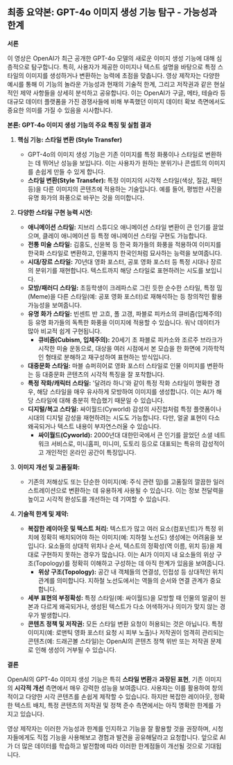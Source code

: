 ## 최종 요약본: GPT-4o 이미지 생성 기능 탐구 - 가능성과 한계

**서론**

이 영상은 OpenAI가 최근 공개한 GPT-4o 모델의 새로운 이미지 생성 기능에 대해 심층적으로 탐구합니다. 특히, 사용자가 제공한 이미지나 텍스트 설명을 바탕으로 특정 스타일의 이미지를 생성하거나 변환하는 능력에 초점을 맞춥니다. 영상 제작자는 다양한 예시를 통해 이 기능의 놀라운 가능성과 현재의 기술적 한계, 그리고 저작권과 같은 현실적인 제약 사항들을 상세히 분석하고 공유합니다. 이는 OpenAI가 구글, 메타, 테슬라 등 대규모 데이터 플랫폼을 가진 경쟁사들에 비해 부족했던 이미지 데이터 확보 측면에서도 중요한 의미를 가질 수 있음을 시사합니다.

**본론: GPT-4o 이미지 생성 기능의 주요 특징 및 실험 결과**

1.  **핵심 기능: 스타일 변환 (Style Transfer)**
    *   GPT-4o의 이미지 생성 기능은 기존 이미지를 특정 화풍이나 스타일로 변환하는 데 뛰어난 성능을 보입니다. 이는 사용자가 원하는 분위기나 콘셉트의 이미지를 손쉽게 만들 수 있게 합니다.
    *   **스타일 변환(Style Transfer):** 특정 이미지의 시각적 스타일(색상, 질감, 패턴 등)을 다른 이미지의 콘텐츠에 적용하는 기술입니다. 예를 들어, 평범한 사진을 유명 화가의 화풍으로 바꾸는 것을 의미합니다.

2.  **다양한 스타일 구현 능력 시연:**
    *   **애니메이션 스타일:** 지브리 스튜디오 애니메이션 스타일 변환이 큰 인기를 끌었으며, 클레이 애니메이션 등 특정 애니메이션 스타일 구현도 가능합니다.
    *   **전통 미술 스타일:** 김홍도, 신윤복 등 한국 화가들의 화풍을 적용하여 이미지를 한국화 스타일로 변환하고, 인물까지 한국인처럼 묘사하는 능력을 보여줍니다.
    *   **시대/장르 스타일:** 70년대 영화 포스터, 공포 영화 포스터 등 특정 시대나 장르의 분위기를 재현합니다. 텍스트까지 해당 스타일로 표현하려는 시도를 보입니다.
    *   **모방/패러디 스타일:** 초등학생이 크레파스로 그린 듯한 순수한 스타일, 특정 밈(Meme)을 다른 스타일(예: 공포 영화 포스터)로 재해석하는 등 창의적인 활용 가능성을 보여줍니다.
    *   **유명 화가 스타일:** 빈센트 반 고흐, 폴 고갱, 파블로 피카소의 큐비즘(입체주의) 등 유명 화가들의 독특한 화풍을 이미지에 적용할 수 있습니다. 워낙 데이터가 많아 비교적 쉽게 구현됩니다.
        *   **큐비즘(Cubism, 입체주의):** 20세기 초 파블로 피카소와 조르주 브라크가 시작한 미술 운동으로, 대상을 여러 시점에서 본 모습을 한 화면에 기하학적인 형태로 분해하고 재구성하여 표현하는 방식입니다.
    *   **대중문화 스타일:** 마블 슈퍼히어로 영화 포스터 스타일로 인물 이미지를 변환하는 등 대중문화 콘텐츠의 시각적 특징을 잘 포착합니다.
    *   **특정 작화/캐릭터 스타일:** '달려라 하니'와 같이 특정 작화 스타일이 명확한 경우, 해당 스타일을 매우 유사하게 모방하여 이미지를 생성합니다. 이는 AI가 해당 스타일에 대해 충분히 학습했기 때문일 수 있습니다.
    *   **디지털/복고 스타일:** 싸이월드(Cyworld) 감성의 사진첩처럼 특정 플랫폼이나 시대의 디지털 감성을 재현하려는 시도도 가능합니다. 다만, 얼굴 표현이 다소 왜곡되거나 텍스트 내용이 부자연스러울 수 있습니다.
        *   **싸이월드(Cyworld):** 2000년대 대한민국에서 큰 인기를 끌었던 소셜 네트워크 서비스로, 미니홈피, 미니미, 도토리 등으로 대표되는 특유의 감성적이고 개인적인 온라인 공간이 특징입니다.

3.  **이미지 개선 및 고품질화:**
    *   기존의 저해상도 또는 단순한 이미지(예: 주식 관련 밈)를 고품질의 깔끔한 일러스트레이션으로 변환하는 데 유용하게 사용될 수 있습니다. 이는 정보 전달력을 높이고 시각적 완성도를 개선하는 데 기여할 수 있습니다.

4.  **기술적 한계 및 제약:**
    *   **복잡한 레이아웃 및 텍스트 처리:** 텍스트가 많고 여러 요소(컴포넌트)가 특정 위치에 정확히 배치되어야 하는 이미지(예: 지하철 노선도) 생성에는 어려움을 보입니다. 요소들의 상대적 위치나 순서, 텍스트의 정확성(역 이름, 위치 등)을 제대로 구현하지 못하는 경우가 많습니다. 이는 AI가 이미지 내 요소들의 위상 구조(Topology)를 정확히 이해하고 구성하는 데 아직 한계가 있음을 보여줍니다.
        *   **위상 구조(Topology):** 공간 내 객체들의 연결성, 인접성 등 상대적인 위치 관계를 의미합니다. 지하철 노선도에서는 역들의 순서와 연결 관계가 중요합니다.
    *   **세부 표현의 부정확성:** 특정 스타일(예: 싸이월드)을 모방할 때 인물의 얼굴이 원본과 다르게 왜곡되거나, 생성된 텍스트가 다소 어색하거나 의미가 맞지 않는 경우가 발생합니다.
    *   **콘텐츠 정책 및 저작권:** 모든 스타일 변환 요청이 허용되는 것은 아닙니다. 특정 이미지(예: 로맨틱 영화 포스터 요청 시 피부 노출)나 저작권이 엄격히 관리되는 콘텐츠(예: 드래곤볼 스타일)는 OpenAI의 콘텐츠 정책 위반 또는 저작권 문제로 인해 생성이 거부될 수 있습니다.

**결론**

OpenAI의 GPT-4o 이미지 생성 기능은 특히 **스타일 변환**과 **과장된 표현**, 기존 이미지의 **시각적 개선** 측면에서 매우 강력한 성능을 보여줍니다. 사용자는 이를 활용하여 창의적이고 다양한 시각 콘텐츠를 손쉽게 제작할 수 있습니다. 하지만 복잡한 레이아웃, 정확한 텍스트 배치, 특정 콘텐츠의 저작권 및 정책 준수 측면에서는 아직 명확한 한계를 가지고 있습니다.

영상 제작자는 이러한 가능성과 한계를 인지하고 기능을 잘 활용할 것을 권장하며, 시청자들에게도 직접 기능을 사용해보고 경험과 발견을 공유해달라고 요청합니다. 앞으로 AI가 더 많은 데이터를 학습하고 발전함에 따라 이러한 한계점들이 개선될 것으로 기대됩니다.